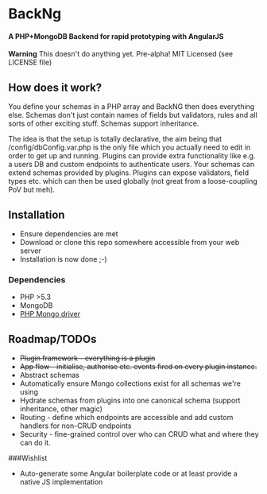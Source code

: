 # BackNg
#### A PHP+MongoDB Backend for rapid prototyping with AngularJS

**Warning** This doesn't do anything yet. Pre-alpha!
MIT Licensed (see LICENSE file)

## How does it work?
You define your schemas in a PHP array and BackNG then does everything else. Schemas don't just contain
names of fields but validators, rules and all sorts of other exciting stuff. Schemas support inheritance.

The idea is that the setup is totally declarative, the aim being that /config/dbConfig.var.php is the
only file which you actually need to edit in order to get up and running. Plugins can provide extra
functionality like e.g. a users DB and custom endpoints to authenticate users. Your schemas can
extend schemas provided by plugins. Plugins can expose validators, field types etc. which can then
be used globally (not great from a loose-coupling PoV but meh).

## Installation
- Ensure dependencies are met
- Download or clone this repo somewhere accessible from your web server
- Installation is now done ;-)

### Dependencies
- PHP >5.3
- MongoDB
- [PHP Mongo driver](http://www.php.net/manual/en/mongo.installation.php)

## Roadmap/TODOs
- ~~Plugin framework - everything is a plugin~~
- ~~App flow - initialise, authorise etc. events fired on every plugin instance.~~
- Abstract schemas
- Automatically ensure Mongo collections exist for all schemas we're using
- Hydrate schemas from plugins into one canonical schema (support inheritance, other magic)
- Routing - define which endpoints are accessible and add custom handlers for non-CRUD endpoints
- Security - fine-grained control over who can CRUD what and where they can do it.

###Wishlist
- Auto-generate some Angular boilerplate code or at least provide a native JS implementation
